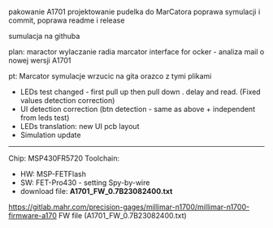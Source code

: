 pakowanie A1701
projektowanie pudelka do MarCatora
poprawa symulacji i commit,
poprawa readme i release

sumulacja na githuba


plan:
maractor wylaczanie radia
marcator interface for ocker - analiza
mail o nowej wersji A1701

pt: Marcator
symulacje wrzucic na gita orazco z tymi plikami


* LEDs test changed - first pull up then pull down . delay and read. (Fixed values detection correction)
* UI detection correction (btn detection - same as above + independent from leds test)
* LEDs translation: new UI pcb layout
* Simulation update

---
Chip: MSP430FR5720 Toolchain:

* HW: MSP-FETFlash
* SW: FET-Pro430 - setting Spy-by-wire
* download file: **A1701_FW_0.7B23082400.txt**


https://gitlab.mahr.com/precision-gages/millimar-n1700/millimar-n1700-firmware-a170
FW file (A1701_FW_0.7B23082400.txt)
